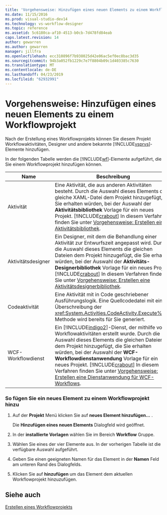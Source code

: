 ```yaml
---
title: 'Vorgehensweise: Hinzufügen eines neuen Elements zu einem Workflowprojekt | Microsoft-Dokumentation'
ms.date: 11/15/2016
ms.prod: visual-studio-dev14
ms.technology: vs-workflow-designer
ms.topic: reference
ms.assetid: 5c6180ca-af10-4513-b0cb-7d478fd84eab
caps.latest.revision: 14
author: gewarren
ms.author: gewarren
manager: jillfra
ms.openlocfilehash: ecc310896f7b938025d42e06ac5ef0ec8bac3d35
ms.sourcegitcommit: 94b3a052fb1229c7e7f8804b09c1d403385c7630
ms.translationtype: MT
ms.contentlocale: de-DE
ms.lasthandoff: 04/23/2019
ms.locfileid: "62932991"
---
```

# <a name="how-to-add-a-new-item-to-a-workflow-project"></a>Vorgehensweise: Hinzufügen eines neuen Elements zu einem Workflowprojekt
Nach der Erstellung eines Workflowprojekts können Sie diesem Projekt Workflowaktivitäten, Designer und andere bekannte [!INCLUDE[vsprvs](../includes/vsprvs-md.md)]-Elemente hinzufügen.  
  
 In der folgenden Tabelle werden die [!INCLUDE[wf](../includes/wf-md.md)]-Elemente aufgeführt, die Sie einem Workflowprojekt hinzufügen können.  
  
|Name|Beschreibung|  
|----------|-----------------|  
|Aktivität|Eine Aktivität, die aus anderen Aktivitäten besteht. Durch die Auswahl dieses Elements die gleiche XAML-Datei dem Projekt hinzugefügt, die Sie erhalten würden, bei der Auswahl der **Aktivitätsbibliothek** Vorlage für ein neues Projekt. [!INCLUDE[crabout](../includes/crabout-md.md)] In diesem Verfahren finden Sie unter [Vorgehensweise: Erstellen einer Aktivitätsbibliothek](../workflow-designer/how-to-create-an-activity-library.md).|  
|Aktivitätsdesigner|Ein Designer, mit dem die Behandlung einer Aktivität zur Entwurfszeit angepasst wird. Durch die Auswahl dieses Elements die gleichen Dateien dem Projekt hinzugefügt, die Sie erhalten würden, bei der Auswahl der **Aktivitäts-Designerbibliothek** Vorlage für ein neues Projekt. [!INCLUDE[crabout](../includes/crabout-md.md)] In diesem Verfahren finden Sie unter [Vorgehensweise: Erstellen eine Aktivitätsdesignerbibliothek](../workflow-designer/how-to-create-an-activity-designer-library.md).|  
|Codeaktivität|Eine Aktivität mit in Code geschriebener Ausführungslogik. Eine Quellcodedatei mit einer Überschreibung der <xref:System.Activities.CodeActivity.Execute%2A>-Methode wird bereits für Sie generiert.|  
|WCF-Workflowdienst|Ein [!INCLUDE[indigo2](../includes/indigo2-md.md)]-Dienst, der mithilfe von Workflowaktivitäten erstellt wurde. Durch die Auswahl dieses Elements die gleichen Dateien dem Projekt hinzugefügt, die Sie erhalten würden, bei der Auswahl der **WCF-Workflowdienstanwendung** Vorlage für ein neues Projekt. [!INCLUDE[crabout](../includes/crabout-md.md)] In diesem Verfahren finden Sie unter [Vorgehensweise: Erstellen eine Dienstanwendung für WCF-Workflows](../workflow-designer/how-to-create-a-wcf-workflow-service-application.md).|  
  
### <a name="to-add-a-new-item-to-a-workflow-project"></a>So fügen Sie ein neues Element zu einem Workflowprojekt hinzu  
  
1. Auf der **Projekt** Menü klicken Sie auf **neues Element hinzufügen...** .  
  
     Die **Hinzufügen eines neuen Elements** Dialogfeld wird geöffnet.  
  
2. In der **installierte Vorlagen** wählen Sie im Bereich **Workflow** Gruppe.  
  
3. Wählen Sie eines der vier Elemente aus. In der vorherigen Tabelle ist die verfügbare Auswahl aufgeführt.  
  
4. Geben Sie einen geeigneten Namen für das Element in der **Namen** Feld am unteren Rand des Dialogfelds.  
  
5. Klicken Sie auf **hinzufügen** um das Element dem aktuellen Workflowprojekt hinzuzufügen.  
  
## <a name="see-also"></a>Siehe auch  
 [Erstellen eines Workflowprojekts](../workflow-designer/creating-a-workflow-project.md)